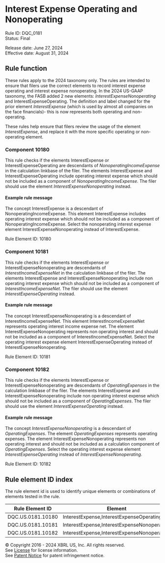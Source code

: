 # Interest Expense Operating and Nonoperating
Rule ID: DQC_0181  
Status: Final  
  
Release date: June 27, 2024  
Effective date: August 31, 2024  
  
## Rule function
These rules apply to the 2024 taxonomy only. The rules are intended to ensure that filers use the correct elements to record interest expense operating and interest expense nonoperating. In the 2024 US-GAAP taxonomy, the FASB added 2 new elements: *InterestExpenseNonoperating* and InterestExpenseOperating. The definition and label changed for the prior element *InterestExpense* (which is used by almost all companies on the face financials)- this is now represents both operating and non-operating.

These rules help ensure that filers  review the usage of the element *InterestExpense*, and replace it with the more specific operating or non-operating element.  

### Component 10180

This rule checks if the elements InterestExpense or InterestExpenseOperating are descendants of *NonoperatingIncomeExpense* in the calculation linkbase of the filer.  The elements  InterestExpense and InterestExpenseOperating include operating interest expense which should not be included as a component of *NonoperatingIncomeExpense*. The filer should use the element *InterestExpenseNonoperating* instead.
  
#### Example rule message

The concept InterestExpense is a descendant of NonoperatingIncomeExpense.  This element InterestExpense includes operating interest expense which should not be included as a component of NonoperatingIncomeExpense.  Select the nonoperating interest expense element InterestExpenseNonoperating instead of InterestExpense.

Rule Element ID:  10180


### Component 10181

This rule checks if the elements InterestExpense or InterestExpenseNonoperating are descendants of *InterestIncomeExpenseNet* in the calculation linkbase of the filer.  The elements  InterestExpense and InterestExpenseNonoperating include non operating interest expense which should not be included as a component of *InterestIncomeExpenseNet*. The filer should use the element *InterestExpenseOperating* instead.

#### Example rule message

The concept InterestExpenseNonoperating is a descendant of InterestIncomeExpenseNet.  This element InterestIncomeExpenseNet represents operating interest income expense net. The element InterestExpenseNonoperating represents non operating interest and should  not be included as a component of InterestIncomeExpenseNet.  Select the operating interest expense element InterestExpenseOperating instead of InterestExpenseNonoperating.

Rule Element ID: 10181               

### Component 10182

This rule checks if the elements InterestExpense or InterestExpenseNonoperating are descendants of *OperatingExpenses* in the calculation linkbase of the filer.  The elements  InterestExpense and InterestExpenseNonoperating include non operating interest expense which should not be included as a component of *OperatingExpenses*. The filer should use the element *InterestExpenseOperating* instead.


#### Example rule message
The concept *InterestExpenseNonoperating* is a descendant of *OperatingExpenses*.  The element *OperatingExpenses* represents operating expenses. The element InterestExpenseNonoperating represents non operating interest and should  not be included as a calculation component of *OperatingExpenses*.  Select the operating interest expense element *InterestExpenseOperating* instead of *InterestExpenseNonoperating*.

Rule Element ID: 10182

## Rule element ID index  
The rule element id is used to identify unique elements or combinations of elements tested in the rule.

|Rule Element ID|Element|
|--- |--- |
| DQC.US.0181.10180 |InterestExpense,InterestExpenseOperating|
| DQC.US.0181.10181 |InterestExpense,InterestExpenseNonoperating |
| DQC.US.0181.10182 |InterestExpense,InterestExpenseNonoperating|




© Copyright 2016 - 2024 XBRL US, Inc. All rights reserved.   
See [License](https://xbrl.us/dqc-license) for license information.  
See [Patent Notice](https://xbrl.us/dqc-patent) for patent infringement notice.  
